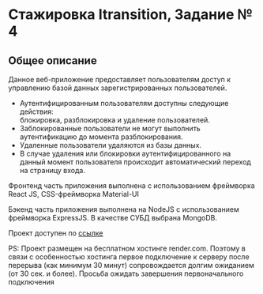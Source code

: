 # Стажировка Itransition, Задание № 4

## Общее описание

Данное веб-приложение предоставляет пользователям доступ к управлению базой данных зарегистрированных пользователей.<br/>

- Аутентифицированным пользователям доступны следующие действия:<br/>
блокировка, разблокировка и удаление пользователей.<br/>
- Заблокированные пользователи не могут выполнить аутентификацию до момента разблокирования.<br/>
- Удаленные пользователи удаляются из базы данных.<br/>
- В случае удаления или блокировки аутентифицированного на данный момент пользователя происходит автоматический переход на страницу входа.<br/>

Фронтенд часть приложения выполнена с использованием фреймворка React JS, CSS-фреймворка Material-UI

Бэкенд часть приложения выполнена на NodeJS с использованием фреймворка ExpressJS.
В качестве СУБД выбрана MongoDB.

Проект доступен по [ссылке](https://itransition-database-alexsk529.vercel.app/)

PS: Проект размещен на бесплатном хостинге render.com. Поэтому в связи с особенностью хостинга первое подключение к серверу после перерыва (как минимум 30 минут) сопровождается долгим ожиданием (от 30 сек. и более). Просьба ожидать завершения первоначального подключения


